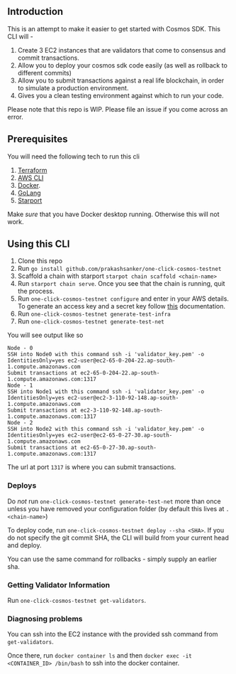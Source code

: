## Introduction

This is an attempt to make it easier to get started with Cosmos SDK. This CLI will -

1. Create 3 EC2 instances that are validators that come to consensus and commit transactions.
2. Allow you to deploy your cosmos sdk code easily (as well as rollback to different commits)
3. Allow you to submit transactions against a real life blockchain, in order to simulate a production environment.
4. Gives you a clean testing environment against which to run your code.

Please note that this repo is WIP. Please file an issue if you come across an error.

## Prerequisites

You will need the following tech to run this cli

1. [Terraform](https://learn.hashicorp.com/tutorials/terraform/install-cli)
2. [AWS CLI](https://docs.aws.amazon.com/cli/latest/userguide/getting-started-install.html)
3. [Docker](https://docs.docker.com/get-docker/).
4. [GoLang](https://go.dev/doc/install)
5. [Starport](https://docs.starport.com/guide/install.html)

Make _sure_ that you have Docker desktop running. Otherwise this will not work.

## Using this CLI

1. Clone this repo
2. Run `go install github.com/prakashsanker/one-click-cosmos-testnet`
3. Scaffold a chain with starport `starpot chain scaffold <chain-name>`
4. Run `starport chain serve`. Once you see that the chain is running, quit the process.
5. Run `one-click-cosmos-testnet configure` and enter in your AWS details. To generate an access key and a secret key follow [this](https://docs.aws.amazon.com/cli/latest/userguide/cli-configure-quickstart.html) documentation.
6. Run `one-click-cosmos-testnet generate-test-infra`
7. Run `one-click-cosmos-testnet generate-test-net`

You will see output like so

```
Node - 0
SSH into Node0 with this command ssh -i 'validator_key.pem' -o IdentitiesOnly=yes ec2-user@ec2-65-0-204-22.ap-south-1.compute.amazonaws.com
Submit transactions at ec2-65-0-204-22.ap-south-1.compute.amazonaws.com:1317
Node - 1
SSH into Node1 with this command ssh -i 'validator_key.pem' -o IdentitiesOnly=yes ec2-user@ec2-3-110-92-148.ap-south-1.compute.amazonaws.com
Submit transactions at ec2-3-110-92-148.ap-south-1.compute.amazonaws.com:1317
Node - 2
SSH into Node2 with this command ssh -i 'validator_key.pem' -o IdentitiesOnly=yes ec2-user@ec2-65-0-27-30.ap-south-1.compute.amazonaws.com
Submit transactions at ec2-65-0-27-30.ap-south-1.compute.amazonaws.com:1317
```

The url at port `1317` is where you can submit transactions.

### Deploys

Do _not_ run `one-click-cosmos-testnet generate-test-net` more than once unless you have removed your configuration folder (by default this lives at `.<chain-name>`)

To deploy code, run `one-click-cosmos-testnet deploy --sha <SHA>`. If you do not specify the git commit SHA, the CLI will build from your current head and deploy.

You can use the same command for rollbacks - simply supply an earlier sha.

### Getting Validator Information

Run `one-click-cosmos-testnet get-validators`.

### Diagnosing problems

You can ssh into the EC2 instance with the provided ssh command from `get-validators`.

Once there, run `docker container ls` and then `docker exec -it <CONTAINER_ID> /bin/bash` to ssh into the docker container.
